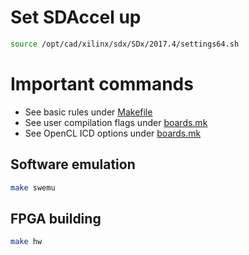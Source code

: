 # Set SDAccel up

```zsh
source /opt/cad/xilinx/sdx/SDx/2017.4/settings64.sh
```

# Important commands

* See basic rules under [Makefile](./ofdock_taskpar_xl/Makefile)
* See user compilation flags under [boards.mk](./common_xilinx/utility/boards.mk)
* See OpenCL ICD options under [boards.mk](./common_xilinx/libs/opencl/opencl.mk)

## Software emulation

```zsh
make swemu
```

## FPGA building

```zsh
make hw
```
